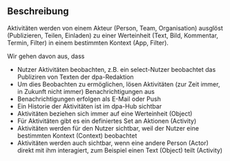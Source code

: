## Beschreibung

Aktivitäten werden von einem Akteur (Person, Team, Organisation) ausglöst (Publizieren, Teilen, Einladen) zu einer Werteinheit (Text, Bild, Kommentar, Termin, Filter) in einem bestimmten Kontext (App, Filter).

Wir gehen davon aus, dass
- Nutzer Aktivitäten beobachten, z.B. ein select-Nutzer beobachtet das Publiziren von Texten der dpa-Redaktion
- Um dies Beobachten zu ermöglichen, lösen Aktivitäten  (zur Zeit immer, in Zukunft nicht immer) Benachrichtigungen aus
- Benachrichtigungen erfolgen als E-Mail oder Push
- Ein Historie der Aktivitäten ist im dpa-Hub sichtbar
- Aktivitäten beziehen sich immer auf eine Werteinheit (Object)
- Für Aktivitäten gibt es ein definiertes Set an Aktionen (Activity)
- Aktivitäten werden für den Nutzer sichtbar, weil der  Nutzer eine bestimmten Kontext (Context) beobachtet
- Aktivitäten werden auch sichtbar, wenn eine andere Person (Actor) direkt mit ihm interagiert, zum Beispiel einen Text (Object) teilt (Activity)


